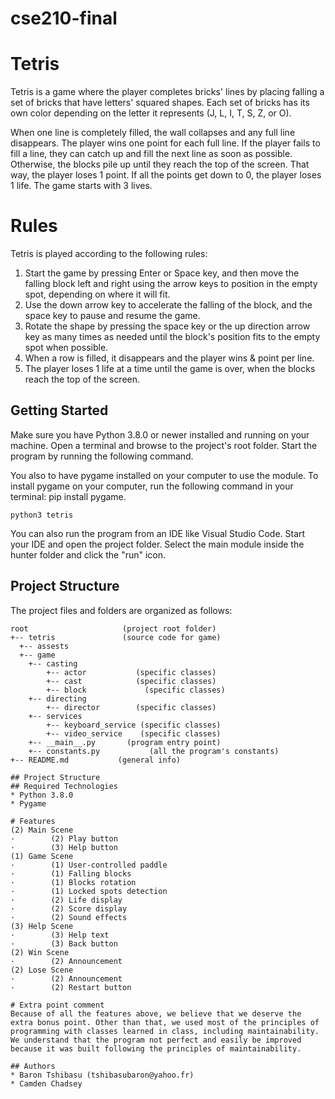 # cse210-final

# Tetris
Tetris is a game where the player completes bricks' lines by placing falling a set of bricks that have letters' squared shapes. Each set of bricks has its own color depending on the letter it represents (J, L, I, T, S, Z, or O). 

When one line is completely filled, the wall collapses and any full line disappears. The player wins one point for each full line. If the player fails to fill a line, they can catch up and fill the next line as soon as possible. Otherwise, the blocks pile up until they reach the top of the screen. That way, the player loses 1 point. If all the points get down to 0, the player loses 1 life. The game starts with 3 lives.  


# Rules
Tetris is played according to the following rules:

1. Start the game by pressing Enter or Space key, and then move the falling block left and right using the arrow keys to position in the empty spot, depending on where it will fit.
2. Use the down arrow key to accelerate the falling of the block, and the space key to pause and resume the game. 
3. Rotate the shape by pressing the space key or the up direction arrow key as many times as needed until the block's position fits to the empty spot when possible.
4. When a row is filled, it disappears and the player wins & point per line. 
5. The player loses 1 life at a time until the game is over, when the blocks reach the top of the screen. 


## Getting Started
Make sure you have Python 3.8.0 or newer installed and running on your machine. Open a terminal and browse to the project's root folder. Start the program by running the following command.

You also to have pygame installed on your computer to use the module. To install pygame on your computer, run the following command in your terminal: pip install pygame.

```
python3 tetris 
```
You can also run the program from an IDE like Visual Studio Code. Start your IDE and open the project folder. Select the main module inside the hunter folder and click the "run" icon.

## Project Structure
The project files and folders are organized as follows:
```
root                     (project root folder)
+-- tetris               (source code for game)
  +-- assests
  +-- game 
    +-- casting
        +-- actor           (specific classes)
        +-- cast            (specific classes)
        +-- block             (specific classes)        
    +-- directing
        +-- director        (specific classes) 
    +-- services
        +-- keyboard_service (specific classes)
        +-- video_service    (specific classes)
    +-- __main__.py       (program entry point)
    +-- constants.py           (all the program's constants)
+-- README.md           (general info)

## Project Structure
## Required Technologies
* Python 3.8.0
* Pygame

# Features
(2) Main Scene
·        (2) Play button
·        (3) Help button
(1) Game Scene
·        (1) User-controlled paddle
·        (1) Falling blocks 
·        (1) Blocks rotation
·        (1) Locked spots detection
·        (2) Life display
·        (2) Score display
·        (2) Sound effects
(3) Help Scene
·        (3) Help text
·        (3) Back button
(2) Win Scene
·        (2) Announcement
(2) Lose Scene
·        (2) Announcement
·        (2) Restart button

# Extra point comment
Because of all the features above, we believe that we deserve the extra bonus point. Other than that, we used most of the principles of programming with classes learned in class, including maintainability. We understand that the program not perfect and easily be improved
because it was built following the principles of maintainability. 

## Authors
* Baron Tshibasu (tshibasubaron@yahoo.fr)
* Camden Chadsey